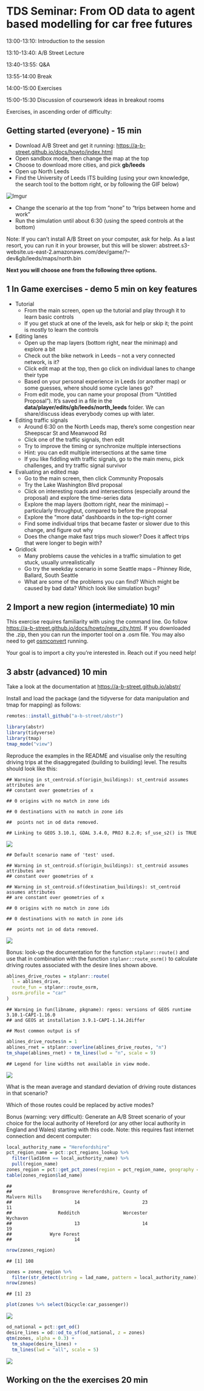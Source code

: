 
# TDS Seminar: From OD data to agent based modelling for car free futures

13:00-13:10: Introduction to the session

13:10-13:40: A/B Street Lecture

13:40-13:55: Q&A

13:55-14:00 Break

14:00-15:00 Exercises

15:00-15:30 Discussion of coursework ideas in breakout rooms

Exercises, in ascending order of difficulty:

## Getting started (everyone) - 15 min

<!-- todo: send message saying to pre-download the zip -->
<!-- (install the abstr) -->

-   Download A/B Street and get it running:
    <https://a-b-street.github.io/docs/howto/index.html>
-   Open sandbox mode, then change the map at the top
-   Choose to download more cities, and pick **gb/leeds**
-   Open up North Leeds
-   Find the University of Leeds ITS building (using your own knowledge,
    the search tool to the bottom right, or by following the GIF below)

![Imgur](https://i.imgur.com/5I7NeGm.gif)

-   Change the scenario at the top from “none” to “trips between home
    and work”
-   Run the simulation until about 6:30 (using the speed controls at the
    bottom)

Note: If you can’t install A/B Street on your computer, ask for help. As
a last resort, you can run it in your browser, but this will be slower:
abstreet.s3-website.us-east-2.amazonaws.com/dev/game/?–dev&gb/leeds/maps/north.bin

**Next you will choose one from the following three options.**

## 1 In Game exercises - demo 5 min on key features

-   Tutorial
    -   From the main screen, open up the tutorial and play through it
        to learn basic controls
    -   If you get stuck at one of the levels, ask for help or skip it;
        the point is mostly to learn the controls
-   Editing lanes
    -   Open up the map layers (bottom right, near the minimap) and
        explore a bit
    -   Check out the bike network in Leeds – not a very connected
        network, is it?
    -   Click edit map at the top, then go click on individual lanes to
        change their type
    -   Based on your personal experience in Leeds (or another map) or
        some guesses, where should some cycle lanes go?
    -   From edit mode, you can name your proposal (from “Untitled
        Proposal”). It’s saved in a file in the
        **data/player/edits/gb/leeds/north_leeds** folder. We can
        share/discuss ideas everybody comes up with later.
-   Editing traffic signals
    -   Around 6:30 on the North Leeds map, there’s some congestion near
        Sheepscar St and Meanwood Rd
    -   Click one of the traffic signals, then edit
    -   Try to improve the timing or synchronize multiple intersections
    -   Hint: you can edit multiple intersections at the same time
    -   If you like fiddling with traffic signals, go to the main menu,
        pick challenges, and try traffic signal survivor
-   Evaluating an edited map
    -   Go to the main screen, then click Community Proposals
    -   Try the Lake Washington Blvd proposal
    -   Click on interesting roads and intersections (especially around
        the proposal) and explore the time-series data
    -   Explore the map layers (bottom right, near the minimap) –
        particularly throughput, compared to before the proposal
    -   Explore the “more data” dashboards in the top-right corner
    -   Find some individual trips that became faster or slower due to
        this change, and figure out why
    -   Does the change make fast trips much slower? Does it affect
        trips that were longer to begin with?
-   Gridlock
    -   Many problems cause the vehicles in a traffic simulation to get
        stuck, usually unrealistically
    -   Go try the weekday scenario in some Seattle maps – Phinney Ride,
        Ballard, South Seattle
    -   What are some of the problems you can find? Which might be
        caused by bad data? Which look like simulation bugs?

## 2 Import a new region (intermediate) 10 min

This exercise requires familiarity with using the command line. Go
follow <https://a-b-street.github.io/docs/howto/new_city.html>. If you
downloaded the .zip, then you can run the importer tool on a .osm file.
You may also need to get
[osmconvert](https://wiki.openstreetmap.org/wiki/Osmconvert) running.

Your goal is to import a city you’re interested in. Reach out if you
need help!

## 3 abstr (advanced) 10 min

Take a look at the documentation at
<https://a-b-street.github.io/abstr/>

Install and load the package (and the tidyverse for data manipulation
and tmap for mapping) as follows:

``` r
remotes::install_github("a-b-street/abstr")
```

``` r
library(abstr)
library(tidyverse)
library(tmap)
tmap_mode("view")
```

Reproduce the examples in the README and visualise only the resulting
driving trips at the disaggregated (building to building) level. The
results should look like this:

    ## Warning in st_centroid.sf(origin_buildings): st_centroid assumes attributes are
    ## constant over geometries of x

    ## 0 origins with no match in zone ids

    ## 0 destinations with no match in zone ids

    ##  points not in od data removed.

    ## Linking to GEOS 3.10.1, GDAL 3.4.0, PROJ 8.2.0; sf_use_s2() is TRUE

![](seminar1-workshop_files/figure-gfm/unnamed-chunk-3-1.png)<!-- -->

    ## Default scenario name of 'test' used.

    ## Warning in st_centroid.sf(origin_buildings): st_centroid assumes attributes are
    ## constant over geometries of x

    ## Warning in st_centroid.sf(destination_buildings): st_centroid assumes attributes
    ## are constant over geometries of x

    ## 0 origins with no match in zone ids

    ## 0 destinations with no match in zone ids

    ##  points not in od data removed.

![](seminar1-workshop_files/figure-gfm/unnamed-chunk-3-2.png)<!-- -->

Bonus: look-up the documentation for the function `stplanr::route()` and
use that in combination with the function `stplanr::route_osrm()` to
calculate driving routes associated with the desire lines shown above.

``` r
ablines_drive_routes = stplanr::route(
  l = ablines_drive,
  route_fun = stplanr::route_osrm,
  osrm.profile = "car"
)
```

    ## Warning in fun(libname, pkgname): rgeos: versions of GEOS runtime 3.10.1-CAPI-1.16.0
    ## and GEOS at installation 3.9.1-CAPI-1.14.2differ

    ## Most common output is sf

``` r
ablines_drive_routes$n = 1
ablines_rnet = stplanr::overline(ablines_drive_routes, "n")
tm_shape(ablines_rnet) + tm_lines(lwd = "n", scale = 9)
```

    ## Legend for line widths not available in view mode.

![](seminar1-workshop_files/figure-gfm/unnamed-chunk-4-1.png)<!-- -->

What is the mean average and standard deviation of driving route
distances in that scenario?

Which of those routes could be replaced by active modes?

Bonus (warning: very difficult): Generate an A/B Street scenario of your
choice for the local authority of Hereford (or any other local authority
in England and Wales) starting with this code. Note: this requires fast
internet connection and decent computer:

``` r
local_authority_name = "Herefordshire"
pct_region_name = pct::pct_regions_lookup %>% 
  filter(lad16nm == local_authority_name) %>% 
  pull(region_name)
zones_region = pct::get_pct_zones(region = pct_region_name, geography = "msoa")
table(zones_region$lad_name)
```

    ## 
    ##               Bromsgrove Herefordshire, County of            Malvern Hills 
    ##                       14                       23                       11 
    ##                 Redditch                Worcester                 Wychavon 
    ##                       13                       14                       19 
    ##              Wyre Forest 
    ##                       14

``` r
nrow(zones_region)
```

    ## [1] 108

``` r
zones = zones_region %>% 
  filter(str_detect(string = lad_name, pattern = local_authority_name))
nrow(zones)
```

    ## [1] 23

``` r
plot(zones %>% select(bicycle:car_passenger))
```

![](seminar1-workshop_files/figure-gfm/unnamed-chunk-6-1.png)<!-- -->

``` r
od_national = pct::get_od()
desire_lines = od::od_to_sf(od_national, z = zones)
qtm(zones, alpha = 0.3) + 
  tm_shape(desire_lines) +
  tm_lines(lwd = "all", scale = 5)
```

![](seminar1-workshop_files/figure-gfm/unnamed-chunk-6-2.png)<!-- -->

## Working on the the exercises 20 min
